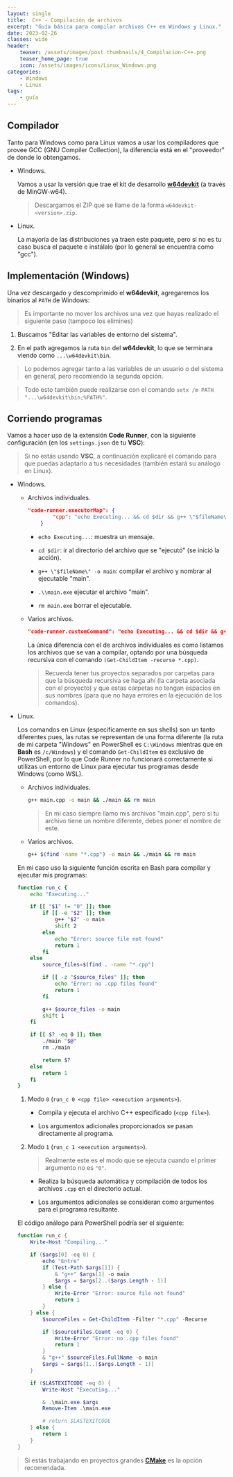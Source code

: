 ```yaml
---
layout: single
title:  C++ - Compilación de archivos
excerpt: "Guía básica para compilar archivos C++ en Windows y Linux."
date: 2023-02-26
classes: wide
header:
    teaser: /assets/images/post thumbnails/4_Compilacion-C++.png
    teaser_home_page: true
    icon: /assets/images/icons/Linux_Windows.png
categories:
    - Windows
    - Linux
tags:
    - guía
---
```


## Compilador

Tanto para Windows como para Linux vamos a usar los compiladores que provee GCC (GNU Compiler Collection), la diferencia está en el "proveedor" de donde lo obtengamos.

- Windows.

	Vamos a usar la versión que trae el kit de desarrollo [**w64devkit**](https://github.com/skeeto/w64devkit/releases) (a través de MinGW-w64).

	> Descargamos el ZIP que se llame de la forma `w64devkit-<version>.zip`.

- Linux.

	La mayoría de las distribuciones ya traen este paquete, pero si no es tu caso busca el paquete e instálalo (por lo general se encuentra como "gcc").

## Implementación (Windows)

Una vez descargado y descomprimido el **w64devkit**, agregaremos los binarios al `PATH` de Windows:

> Es importante no mover los archivos una vez que hayas realizado el siguiente paso (tampoco los elimines)

1. Buscamos "Editar las variables de entorno del sistema".

2. En el path agregamos la ruta `bin` del **w64devkit**, lo que se terminara viendo como `...\w64devkit\bin`.

> Lo podemos agregar tanto a las variables de un usuario o del sistema en general, pero recomiendo la segunda opción.

> Todo esto también puede realizarse con el comando `setx /m PATH "...\w64devkit\bin;%PATH%"`.

## Corriendo programas

Vamos a hacer uso de la extensión **Code Runner**, con la siguiente configuración (en los `settings.json` de tu **VSC**):

> Si no estás usando **VSC**, a continuación explicaré el comando para que puedas adaptarlo a tus necesidades (también estará su análogo en Linux).

- Windows.

	- Archivos individuales.

		```JSON
		"code-runner.executorMap": {
				"cpp": "echo Executing... && cd $dir && g++ \"$fileName\" -o main && .\\main.exe && rm main.exe"
			}
		```

		- `echo Executing...`: muestra un mensaje.

		- `cd $dir`: ir al directorio del archivo que se "ejecutó" (se inició la acción).

		- `g++ \"$fileName\" -o main`: compilar el archivo y nombrar al ejecutable "main".

		- `.\\main.exe` ejecutar el archivo "main".

		- `rm main.exe` borrar el ejecutable.

	- Varios archivos.

		```JSON
		"code-runner.customCommand": "echo Executing... && cd $dir && g++ (Get-ChildItem -recurse *.cpp) -o main && .\\main.exe && rm main.exe"
		```

		La única diferencia con el de archivos individuales es como listamos los archivos que se van a compilar, optando por una búsqueda recursiva con el comando `(Get-ChildItem -recurse *.cpp)`.

		> Recuerda tener tus proyectos separados por carpetas para que la búsqueda recursiva se haga ahí (la carpeta asociada con el proyecto) y que estas carpetas no tengan espacios en sus nombres (para que no haya errores en la ejecución de los comandos).

- Linux.

	Los comandos en Linux (específicamente en sus shells) son un tanto diferentes pues, las rutas se representan de una forma diferente (la ruta de mi carpeta "Windows" en PowerShell es `C:\Windows` mientras que en **Bash** es `/c/Windows`) y el comando `Get-ChildItem` es exclusivo de PowerShell, por lo que Code Runner no funcionará correctamente si utilizas un entorno de Linux para ejecutar tus programas desde Windows (como WSL).

	- Archivos individuales.

		```BASH
		g++ main.cpp -o main && ./main && rm main
		```

		> En mi caso siempre llamo mis archivos "main.cpp", pero si tu archivo tiene un nombre diferente, debes poner el nombre de este.

	- Varios archivos.

		```BASH
		g++ $(find -name "*.cpp") -o main && ./main && rm main
		```

	En mi caso uso la siguiente función escrita en Bash para compilar y ejecutar mis programas:

	```BASH
	function run_c {
		echo "Executing..."

		if [[ "$1" != "0" ]]; then
			if [[ -e "$2" ]]; then
				g++ "$2" -o main
				shift 2
			else
				echo "Error: source file not found"
				return 1
			fi
		else
			source_files=$(find . -name "*.cpp")

			if [[ -z "$source_files" ]]; then
				echo "Error: no .cpp files found"
				return 1
			fi

			g++ $source_files -o main
			shift 1
		fi

		if [[ $? -eq 0 ]]; then
			./main "$@"
			rm ./main

			return $?
		else
			return 1
		fi
	}
	```

	1. Modo `0` (`run_c 0 <cpp file> <execution arguments>`).

		- Compila y ejecuta el archivo C++ especificado (`<cpp file>`).

		- Los argumentos adicionales proporcionados se pasan directamente al programa.

	2. Modo `1` (`run_c 1 <execution arguments>`).

		> Realmente este es el modo que se ejecuta cuando el primer argumento no es `"0"`.

		- Realiza la búsqueda automática y compilación de todos los archivos `.cpp` en el directorio actual.

		- Los argumentos adicionales se consideran como argumentos para el programa resultante.

	El código análogo para PowerShell podría ser el siguiente:

	```PowerShell
	function run_c {
		Write-Host "Compiling..."

		if ($args[0] -eq 0) {
			echo "Entre"
			if (Test-Path $args[1]) {
				& "g++" $args[1] -o main
				$args = $args[2..($args.Length - 1)]
			} else {
				Write-Error "Error: source file not found"
				return 1
			}
		} else {
			$sourceFiles = Get-ChildItem -Filter "*.cpp" -Recurse

			if ($sourceFiles.Count -eq 0) {
				Write-Error "Error: no .cpp files found"
				return 1
			}
			& "g++" $sourceFiles.FullName -o main
			$args = $args[1..($args.Length - 1)]
		}

		if ($LASTEXITCODE -eq 0) {
			Write-Host "Executing..."

			& .\main.exe $args
			Remove-Item .\main.exe

			# return $LASTEXITCODE
		} else {
			return 1
		}
	}
	```

> Si estás trabajando en proyectos grandes [**CMake**](https://cmake.org/) es la opción recomendada.
